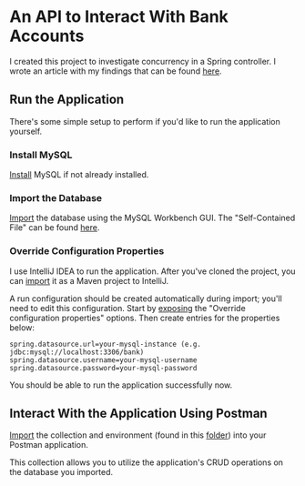 # An API to Interact With Bank Accounts

I created this project to investigate concurrency in a Spring controller. I wrote an article with my findings that can be found [here](https://medium.com/@toby.draper/concurrency-in-java-2fb38fc8345e).

## Run the Application

There's some simple setup to perform if you'd like to run the application yourself.

### Install MySQL

[Install](https://dev.mysql.com/doc/mysql-installation-excerpt/5.7/en/) MySQL if not already installed.

### Import the Database

[Import](https://stackoverflow.com/a/15885375) the database using the MySQL Workbench GUI. The "Self-Contained File" can be found [here](https://github.com/tmd78/bank-api/blob/main/mysql/import-bank.sql).

### Override Configuration Properties

I use IntelliJ IDEA to run the application. After you've cloned the project, you can [import](https://www.jetbrains.com/guide/java/tutorials/working-with-maven/importing-a-project/) it as a Maven project to IntelliJ.

A run configuration should be created automatically during import; you'll need to edit this configuration. Start by [exposing](https://www.jetbrains.com/help/idea/run-debug-configuration-spring-boot.html#modify-options) the "Override configuration properties" options. Then create entries for the properties below:

```properties
spring.datasource.url=your-mysql-instance (e.g. jdbc:mysql://localhost:3306/bank)
spring.datasource.username=your-mysql-username
spring.datasource.password=your-mysql-password
```

You should be able to run the application successfully now.

## Interact With the Application Using Postman

[Import](https://learning.postman.com/docs/getting-started/importing-and-exporting/importing-data/) the collection and environment (found in this [folder](https://github.com/tmd78/bank-api/tree/main/postman)) into your Postman application.

This collection allows you to utilize the application's CRUD operations on the database you imported.
